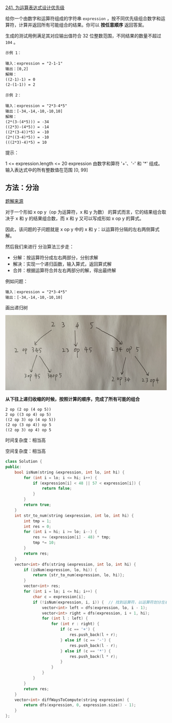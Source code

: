 [241. 为运算表达式设计优先级](https://leetcode-cn.com/problems/different-ways-to-add-parentheses/)

给你一个由数字和运算符组成的字符串 `expression` ，按不同优先级组合数字和运算符，计算并返回所有可能组合的结果。你可以 **按任意顺序** 返回答案。

生成的测试用例满足其对应输出值符合 32 位整数范围，不同结果的数量不超过 `104` 。

```
示例 1：

输入：expression = "2-1-1"
输出：[0,2]
解释：
((2-1)-1) = 0 
(2-(1-1)) = 2

示例 2：

输入：expression = "2*3-4*5"
输出：[-34,-14,-10,-10,10]
解释：
(2*(3-(4*5))) = -34 
((2*3)-(4*5)) = -14 
((2*(3-4))*5) = -10 
(2*((3-4)*5)) = -10 
(((2*3)-4)*5) = 10
```

提示：

1 <= expression.length <= 20
expression 由数字和算符 '+'、'-' 和 '*' 组成。
输入表达式中的所有整数值在范围 [0, 99] 

## 方法：分治

[题解来源](https://leetcode-cn.com/problems/different-ways-to-add-parentheses/solution/pythongolang-fen-zhi-suan-fa-by-jalan/)

对于一个形如 x op y（op 为运算符，x 和 y 为数） 的算式而言，它的结果组合取决于 x 和 y 的结果组合数，而 x 和 y 又可以写成形如 x op y 的算式。

因此，该问题的子问题就是 x op y 中的 x 和 y：以运算符分隔的左右两侧算式解。

然后我们来进行 分治算法三步走：

- 分解：按运算符分成左右两部分，分别求解
- 解决：实现一个递归函数，输入算式，返回算式解
- 合并：根据运算符合并左右两部分的解，得出最终解

例如问题：

```
输入：expression = "2*3-4*5"
输出：[-34,-14,-10,-10,10]
```

画出递归树

![](../../img/241.png)

**从下往上递归收缩的时候，按照计算的顺序，完成了所有可能的组合**

```
2 op (2 op (4 op 5))
2 op ((3 op 4) op 5)
((2 op 3) op (4 op 5))
(2 op (3 op 4)) op 5
((2 op 3) op 4) op 5
```

时间复杂度：相当高

空间复杂度：相当高

```cpp
class Solution {
public:
    bool isNum(string &expression, int lo, int hi) {
        for (int i = lo; i <= hi; i++) {
            if (expression[i] < 48 || 57 < expression[i]) {
                return false;
            }
        }
        return true;
    }
    int str_to_num(string &expression, int lo, int hi) {
        int tmp = 1;
        int res = 0;
        for (int i = hi; i >= lo; i--) {
            res += (expression[i] - 48) * tmp;
            tmp *= 10;
        }
        return res;
    }
    vector<int> dfs(string &expression, int lo, int hi) {
        if (isNum(expression, lo, hi)) {
            return {str_to_num(expression, lo, hi)};
        }
        vector<int> res;
        for (int i = lo; i <= hi; i++) {
            char c = expression[i];
            if (!isNum(expression, i, i)) {  // 找到运算符，以运算符划分左右
                vector<int> left = dfs(expression, lo, i - 1);
                vector<int> right = dfs(expression, i + 1, hi);
                for (int l : left) {
                    for (int r : right) {
                        if (c == '+') {
                            res.push_back(l + r);
                        } else if (c == '-') {
                            res.push_back(l - r);
                        } else if (c == '*') {
                            res.push_back(l * r);
                        }
                    }
                }
            }
        }
        return res;
    }
    vector<int> diffWaysToCompute(string expression) {
        return dfs(expression, 0, expression.size() - 1);
    }
};

```

